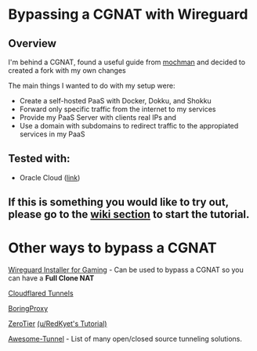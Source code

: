 # Bypassing a CGNAT with Wireguard

## Overview
I'm behind a CGNAT, found a useful guide from [mochman](https://github.com/mochman/Bypass_CGNAT/wiki) and decided to created a fork with my own changes

The main things I wanted to do with my setup were:
* Create a self-hosted PaaS with Docker, Dokku, and Shokku
* Forward only specific traffic from the internet to my services
* Provide my PaaS Server with clients real IPs and 
* Use a domain with subdomains to redirect traffic to the appropiated services in my PaaS

## Tested with:
* Oracle Cloud ([link](https://www.oracle.com/cloud/))

## If this is something you would like to try out, please go to the [wiki section](https://github.com/jusemon/homeserver/wiki) to start the tutorial.

# Other ways to bypass a CGNAT
[Wireguard Installer for Gaming](https://github.com/xiahualiu/wg_gaming_installer) - Can be used to bypass a CGNAT so you can have a **Full Clone NAT**

[Cloudflared Tunnels](https://developers.cloudflare.com/cloudflare-one/connections/connect-apps/install-and-setup/tunnel-guide/)

[BoringProxy](https://boringproxy.io/)

[ZeroTier](https://www.zerotier.com/) [(u/RedKyet's Tutorial)](https://www.reddit.com/r/selfhosted/comments/u8n5hz/how_to_bypass_cgnat_and_expose_your_server_to_the/)

[Awesome-Tunnel](https://github.com/anderspitman/awesome-tunneling) - List of many open/closed source tunneling solutions.
